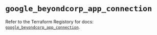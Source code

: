 # `google_beyondcorp_app_connection`

Refer to the Terraform Registory for docs: [`google_beyondcorp_app_connection`](https://www.terraform.io/docs/providers/google-beta/r/google_beyondcorp_app_connection).
